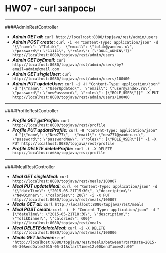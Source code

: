 HW07 - curl запросы
=============================
-----------------------------
####AdminRestController

* ***Admin GET all:*** `curl http://localhost:8080/topjava/rest/admin/users`
* ***Admin POST create:*** `curl -i -H "Content-Type: application/json" -d "{\"name\": \"Tolik\",  \"email\": \"tolik@yandex.ru\", \"password\": \"11111\", \"roles\": [\"ROLE_ADMIN\"]}" http://localhost:8080/topjava/rest/admin/users`
* ***Admin GET byEmail:*** `curl http://localhost:8080/topjava/rest/admin/users/by?email=admin@gmail.com`
* ***Admin GET singleUser:*** `curl http://localhost:8080/topjava/rest/admin/users/100000`
* ***Admin PUT updateUser:*** `curl -i -H "Content-Type: application/json" -d "{\"name\": \"UserUpdated\",  \"email\": \"user@yandex.ru\", \"password\": \"newPassword\", \"roles\": [\"ROLE_USER\"]}" -X PUT http://localhost:8080/topjava/rest/admin/users/100000`
---
####ProfileRestController

* ***Profile GET getProfile:*** `curl http://localhost:8080/topjava/rest/profile`
* ***Profile PUT updateProfile:*** `curl -H "Content-Type: application/json" -d "{\"name\": \"New777\",  \"email\": \"new777@yandex.ru\", \"password\": \"passwordNew\", \"roles\": [\"ROLE_USER\"]}" -i -X PUT http://localhost:8080/topjava/rest/profile`
* ***Profile DELETE deleteProfile:*** `curl -i -X DELETE http://localhost:8080/topjava/rest/profile`
---
####MealRestController

* ***Meal GET singleMeal:*** `curl http://localhost:8080/topjava/rest/meals/100007`
* ***Meal PUT updateMeal:*** `curl -H "Content-Type: application/json" -d "{\"dateTime\": \"2015-05-21T15:30\", \"description\": \"NewDinner\", \"calories\": 200}" -i -X PUT http://localhost:8080/topjava/rest/meals/100007`
* ***Meals GET all:*** `curl http://localhost:8080/topjava/rest/meals`
* ***Meal POST create:*** `curl -i -H "Content-Type: application/json" -d "{\"dateTime\": \"2015-05-21T18:30\", \"description\": \"TolikDinner\", \"calories\": 600}" http://localhost:8080/topjava/rest/meals`
* ***Meal DELETE deleteMeal:*** `curl -i -X DELETE http://localhost:8080/topjava/rest/meals/100006`
* ***Meals GET between:*** `curl "http://localhost:8080/topjava/rest/meals/between?startDate=2015-05-30&endDate=2015-05-31&startTime=12:00&endTime=21:00"`